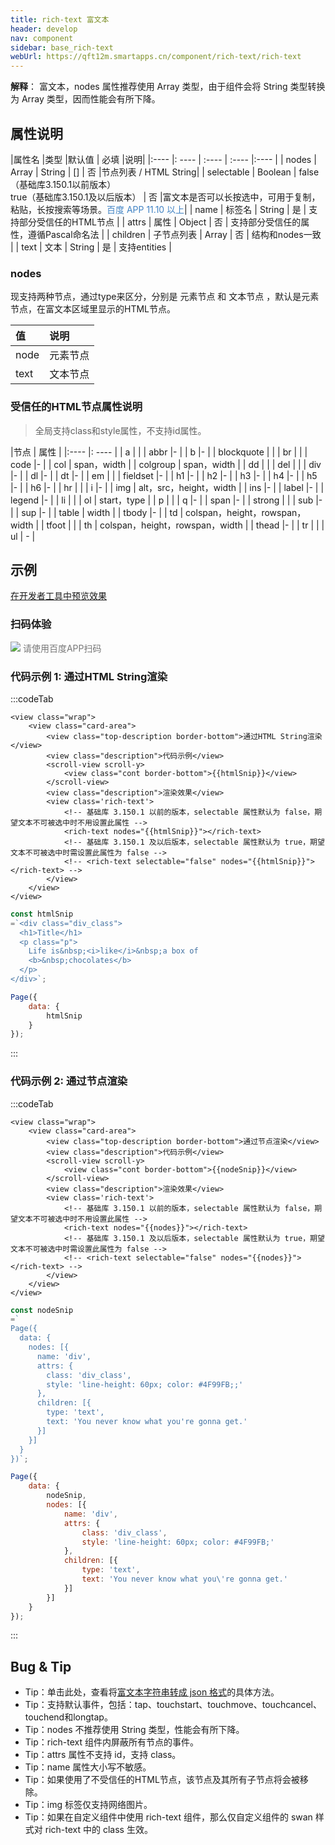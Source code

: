 ```yaml
---
title: rich-text 富文本
header: develop
nav: component
sidebar: base_rich-text
webUrl: https://qft12m.smartapps.cn/component/rich-text/rich-text
---
```


**解释**： 富文本，nodes 属性推荐使用 Array 类型，由于组件会将 String 类型转换为 Array 类型，因而性能会有所下降。

##  属性说明 

|属性名 |类型  |默认值  | 必填 |说明| 
|:---- |: ---- | :---- | :---- |:---- |
| nodes | Array &#124; String  | [] | 否 |节点列表 / HTML String| 
| selectable | Boolean | false（基础库3.150.1以前版本）<br>true（基础库3.150.1及以后版本） | 否 |富文本是否可以长按选中，可用于复制，粘贴，长按搜索等场景。<font color="#4183c4">百度 APP 11.10 以上</font>|
| name | 标签名 | String | 是 | 支持部分受信任的HTML节点 |
| attrs | 属性 | Object | 否 | 支持部分受信任的属性，遵循Pascal命名法 |
| children | 子节点列表 | Array | 否 | 结构和nodes一致 |
| text | 文本 | String | 是 | 支持entities |

### nodes

现支持两种节点，通过type来区分，分别是  元素节点  和  文本节点 ，默认是元素节点，在富文本区域里显示的HTML节点。

|值|说明|
|:---|:---|
|node|元素节点|
|text|文本节点|


### 受信任的HTML节点属性说明 

> 全局支持class和style属性，不支持id属性。

 

|节点 | 属性 |
|:---- |: ---- |
| a | |
| abbr |- |
| b |- |
| blockquote | |
| br | |
| code |- |
| col | span，width |
| colgroup | span，width |
| dd | |
| del | |
| div |- |
| dl |- |
| dt |- |
| em | |
| fieldset |- |
| h1 |- |
| h2 |- |
| h3 |- |
| h4 |- |
| h5 |- |
| h6 |- |
| hr | |
| i |- |
| img | alt，src，height，width |
| ins |- |
| label |- |
| legend |- |
| li | |
| ol | start，type |
| p | |
| q |- |
| span |- |
| strong | |
| sub |- |
| sup |- |
| table | width |
| tbody |- |
| td | colspan，height，rowspan，width |
| tfoot | |
| th | colspan，height，rowspan，width |
| thead |- |
| tr | |
| ul | - |



## 示例

<a href="swanide://fragment/c65a0c47c1984826568ab46d080df9d11579503051880" title="在开发者工具中预览效果" target="_self">在开发者工具中预览效果</a>

### 扫码体验

<div class='scan-code-container'>
    <img src="https://b.bdstatic.com/miniapp/assets/images/doc_demo/rich-text.png" class="demo-qrcode-image" />
    <font color=#777 12px>请使用百度APP扫码</font>
</div>

###  代码示例 1: 通过HTML String渲染

:::codeTab
```swan
<view class="wrap">
    <view class="card-area">
        <view class="top-description border-bottom">通过HTML String渲染</view>
        <view class="description">代码示例</view>
        <scroll-view scroll-y>
            <view class="cont border-bottom">{{htmlSnip}}</view>
        </scroll-view>
        <view class="description">渲染效果</view>
        <view class='rich-text'>
            <!-- 基础库 3.150.1 以前的版本，selectable 属性默认为 false，期望文本不可被选中时不用设置此属性 -->
            <rich-text nodes="{{htmlSnip}}"></rich-text>
            <!-- 基础库 3.150.1 及以后版本，selectable 属性默认为 true，期望文本不可被选中时需设置此属性为 false -->
            <!-- <rich-text selectable="false" nodes="{{htmlSnip}}"></rich-text> -->
        </view>
    </view>
</view>
```

```js
const htmlSnip
=`<div class="div_class">
  <h1>Title</h1>
  <p class="p">
    Life is&nbsp;<i>like</i>&nbsp;a box of
    <b>&nbsp;chocolates</b>
  </p>
</div>`;

Page({
    data: {
        htmlSnip
    }
});
```
:::

###  代码示例 2: 通过节点渲染

:::codeTab
```swan
<view class="wrap">
    <view class="card-area">
        <view class="top-description border-bottom">通过节点渲染</view>
        <view class="description">代码示例</view>
        <scroll-view scroll-y>
            <view class="cont border-bottom">{{nodeSnip}}</view>
        </scroll-view>
        <view class="description">渲染效果</view>
        <view class='rich-text'>
            <!-- 基础库 3.150.1 以前的版本，selectable 属性默认为 false，期望文本不可被选中时不用设置此属性 -->
            <rich-text nodes="{{nodes}}"></rich-text>
            <!-- 基础库 3.150.1 及以后版本，selectable 属性默认为 true，期望文本不可被选中时需设置此属性为 false -->
            <!-- <rich-text selectable="false" nodes="{{nodes}}"></rich-text> -->
        </view>
    </view>
</view>
```

 

```js
const nodeSnip
=`
Page({
  data: {
    nodes: [{
      name: 'div',
      attrs: {
        class: 'div_class',
        style: 'line-height: 60px; color: #4F99FB;;'
      },
      children: [{
        type: 'text',
        text: 'You never know what you're gonna get.'
      }]
    }]
  }
})`;

Page({
    data: {
        nodeSnip,
        nodes: [{
            name: 'div',
            attrs: {
                class: 'div_class',
                style: 'line-height: 60px; color: #4F99FB;'
            },
            children: [{
                type: 'text',
                text: 'You never know what you\'re gonna get.'
            }]
        }]
    }
});
```
:::


##  Bug & Tip 

* Tip：单击此处，查看将<a href="https://gitee.com/sootou/bdparse">富文本字符串转成 json 格式</a>的具体方法。
* Tip：支持默认事件，包括：tap、touchstart、touchmove、touchcancel、touchend和longtap。
* Tip：nodes 不推荐使用 String 类型，性能会有所下降。
* Tip：rich-text 组件内屏蔽所有节点的事件。
* Tip：attrs 属性不支持 id，支持 class。
* Tip：name 属性大小写不敏感。
* Tip：如果使用了不受信任的HTML节点，该节点及其所有子节点将会被移除。
* Tip：img 标签仅支持网络图片。
* Tip：如果在自定义组件中使用 rich-text 组件，那么仅自定义组件的 swan 样式对 rich-text 中的 class 生效。
